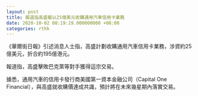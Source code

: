 ```yaml
---
layout: post
title: 報道指高盛擬以25億美元收購通用汽車信用卡業務
date: 2020-10-02 08:19:19.000000000 +08:00
categories: rthk
---
```


《華爾街日報》引述消息人士指，高盛計劃收購通用汽車信用卡業務，涉資約25億美元，折合約195億港元。

報道指，高盛擊敗巴克萊等對手獲得這宗交易。

據悉，通用汽車的信用卡發行商美國第一資本金融公司（Capital One Financial），與高盛就收購價達成共識，預計將在未來幾星期內落實交易。
